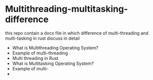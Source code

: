 # Multithreading-multitasking-difference
this repo contain a docx file in which difference of multi-threading and multi-tasking in rust discuss in detail
<ul>
<li> What is Multithreading Operating System?</li>
<li> Example of multi-threading</li>
<li> Multi threading in Rust </li>
<li> What is Multitasking Operating System?</li>
<li>Example of multi- </li>
<li> </li>
</ul>
